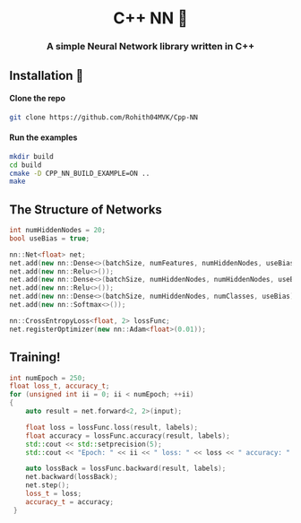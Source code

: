 <h1 align="center">C++ NN 🧠</h1>
<h3 align="center">A simple Neural Network library written in C++</h3>

## Installation 🚀

#### Clone the repo

```sh
git clone https://github.com/Rohith04MVK/Cpp-NN
```

#### Run the examples

```sh
mkdir build
cd build
cmake -D CPP_NN_BUILD_EXAMPLE=ON ..
make
```

## The Structure of Networks
```cpp
int numHiddenNodes = 20;
bool useBias = true;

nn::Net<float> net;
net.add(new nn::Dense<>(batchSize, numFeatures, numHiddenNodes, useBias));
net.add(new nn::Relu<>());
net.add(new nn::Dense<>(batchSize, numHiddenNodes, numHiddenNodes, useBias));
net.add(new nn::Relu<>());
net.add(new nn::Dense<>(batchSize, numHiddenNodes, numClasses, useBias));
net.add(new nn::Softmax<>());

nn::CrossEntropyLoss<float, 2> lossFunc;
net.registerOptimizer(new nn::Adam<float>(0.01));
```
## Training!
```cpp
int numEpoch = 250;
float loss_t, accuracy_t;
for (unsigned int ii = 0; ii < numEpoch; ++ii)
{
    auto result = net.forward<2, 2>(input);

    float loss = lossFunc.loss(result, labels);
    float accuracy = lossFunc.accuracy(result, labels);
    std::cout << std::setprecision(5);
    std::cout << "Epoch: " << ii << " loss: " << loss << " accuracy: " << accuracy << std::endl;

    auto lossBack = lossFunc.backward(result, labels);
    net.backward(lossBack);
    net.step();
    loss_t = loss;
    accuracy_t = accuracy;
 }
